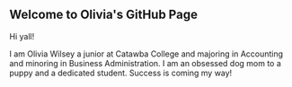 ## Welcome to Olivia's GitHub Page

Hi yall!

I am Olivia Wilsey a junior at Catawba College and majoring in Accounting and minoring in Business Administration. I am an obsessed dog mom to a puppy and a dedicated student. Success is coming my way!
